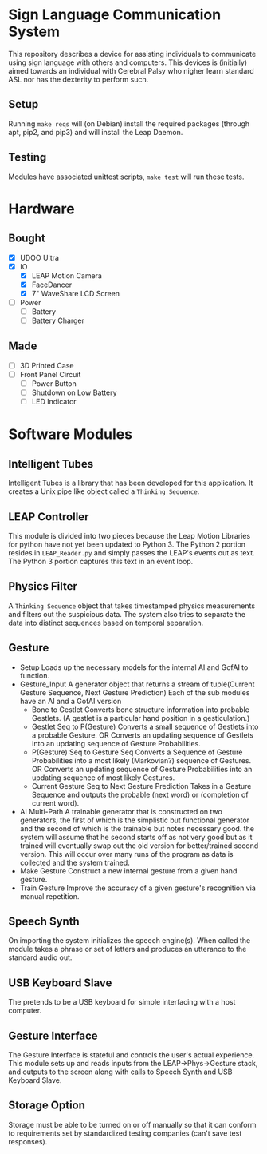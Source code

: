 Sign Language Communication System
==================================

This repository describes a device for assisting individuals to communicate using sign language with others and computers.
This devices is (initially) aimed towards an individual with Cerebral Palsy who nigher learn standard ASL nor has the dexterity to perform such.

Setup
-----

Running ``make reqs`` will (on Debian) install the required packages (through apt, pip2, and pip3) and will install the Leap Daemon.

Testing
-------

Modules have associated unittest scripts, ``make test`` will run these tests.


Hardware
========

Bought
------

- [X] UDOO Ultra
- [X] IO
  - [X] LEAP Motion Camera
  - [X] FaceDancer
  - [X] 7" WaveShare LCD Screen
- [ ] Power
  - [ ] Battery
  - [ ] Battery Charger

Made
----
- [ ] 3D Printed Case
- [ ] Front Panel Circuit
   - [ ] Power Button
   - [ ] Shutdown on Low Battery
   - [ ] LED Indicator

Software Modules
================

Intelligent Tubes
-----------------
Intelligent Tubes is a library that has been developed for this application. It creates a Unix pipe like object called a `Thinking Sequence`.

LEAP Controller
---------------
This module is divided into two pieces because the Leap Motion Libraries for python have not yet been updated to Python 3. The Python 2 portion resides in `LEAP_Reader.py` and simply passes the LEAP's events out as text. The Python 3 portion captures this text in an event loop.

Physics Filter
--------------
A `Thinking Sequence` object that takes timestamped physics measurements and filters out the suspicious data. The system also tries to separate the data into distinct sequences based on temporal separation.

Gesture
-------
- Setup
  Loads up the necessary models for the internal AI and GofAI to function.
- Gesture_Input
  A generator object that returns a stream of tuple(Current Gesture Sequence, Next Gesture Prediction)
  Each of the sub modules have an AI and a GofAI version
  - Bone to Gestlet
    Converts bone structure information into probable Gestlets.
    (A gestlet is a particular hand position in a gesticulation.)
  - Gestlet Seq to P(Gesture)
    Converts a small sequence of Gestlets into a probable Gesture.
    OR
    Converts an updating sequence of Gestlets into an updating sequence of Gesture Probabilities.
  - P(Gesture) Seq to Gesture Seq
    Converts a Sequence of Gesture Probabilities into a most likely (Markovian?) sequence of Gestures.
    OR
    Converts an updating sequence of Gesture Probabilities into an updating sequence of most likely Gestures.
  - Current Gesture Seq to Next Gesture Prediction
    Takes in a Gesture Sequence and outputs the probable (next word) or (completion of current word).
- AI Multi-Path
  A trainable generator that is constructed on two generators, the first of which is the simplistic but functional generator and the second of which is the trainable but notes necessary good.
  the system will assume that he second starts off as not very good but as it trained will eventually swap out the old version for better/trained second version. This will occur over many runs of the program as data is collected and the system trained.
- Make Gesture
  Construct a new internal gesture from a given hand gesture.
- Train Gesture
  Improve the accuracy of a given gesture's recognition via manual repetition.

Speech Synth
------------
On importing the system initializes the speech engine(s).
When called the module takes a phrase or set of letters and produces an utterance to the standard audio out.

USB Keyboard Slave
------------------
The pretends to be a USB keyboard for simple interfacing with a host computer.

Gesture Interface
-----------------
The Gesture Interface is stateful and controls the user's actual experience.
This module sets up and reads inputs from the LEAP->Phys->Gesture stack, and outputs to the screen along with calls to Speech Synth and USB Keyboard Slave.

Storage Option
-----------------
Storage must be able to be turned on or off manually so that it can conform to requirements set by standardized testing companies (can't save test responses).

